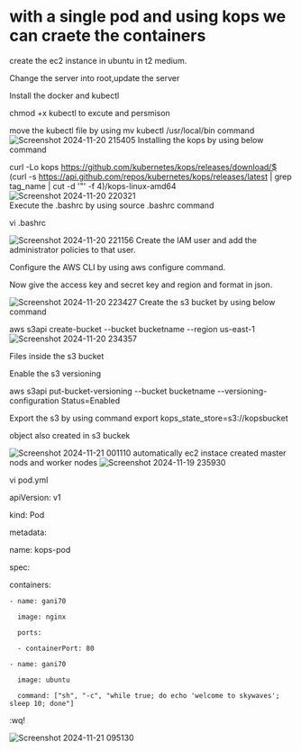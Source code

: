 # with a single pod and using kops we can craete the containers  
create the ec2 instance in ubuntu in t2 medium.

Change the server into root,update the server

Install the docker and kubectl

chmod +x kubectl to excute and persmison

move the kubectl file by using mv kubectl /usr/local/bin command
![Screenshot 2024-11-20 215405](https://github.com/user-attachments/assets/9e0d5c1c-cbc3-4c2e-8708-118b40eb8f3a)
Installing the kops by using below command

curl -Lo kops https://github.com/kubernetes/kops/releases/download/$ (curl -s https://api.github.com/repos/kubernetes/kops/releases/latest | grep tag_name | cut -d '"' -f 4)/kops-linux-amd64
![Screenshot 2024-11-20 220321](https://github.com/user-attachments/assets/9ab57729-4239-4765-9f8e-100e8720d4f0)	
Execute the .bashrc by using source .bashrc command

vi .bashrc

![Screenshot 2024-11-20 221156](https://github.com/user-attachments/assets/9d245e48-6ddf-4f41-b322-43d6314e170c)
Create the IAM user and add the administrator policies to that user.

Configure the AWS CLI by using aws configure command.

Now give the access key and secret key and region and format in json.

![Screenshot 2024-11-20 223427](https://github.com/user-attachments/assets/3b182151-6d1d-4e63-a221-82ab0b4f9e3a)
Create the s3 bucket by using below command 

aws s3api create-bucket --bucket bucketname --region us-east-1
![Screenshot 2024-11-20 234357](https://github.com/user-attachments/assets/d4bff695-a74b-440d-879d-2a63d92753c3)

Files inside the s3 bucket

Enable the s3 versioning

aws s3api put-bucket-versioning --bucket bucketname --versioning-configuration Status=Enabled

Export the s3 by using command
export kops_state_store=s3://kopsbucket

object also created in s3 buckek

![Screenshot 2024-11-21 001110](https://github.com/user-attachments/assets/4f984f5c-7ff0-4401-a0de-2633972a4d5f)
automatically ec2 instace created master nods and worker nodes
![Screenshot 2024-11-19 235930](https://github.com/user-attachments/assets/4e2d3526-5707-4414-98bf-0031fc6f94ba)

vi pod.yml

apiVersion: v1

kind: Pod

metadata:

  name: kops-pod
  
spec:

  containers:
  
    - name: gani70
    
      image: nginx
      
      ports:
      
      - containerPort: 80
      
    - name: gani70
    
      image: ubuntu
      
      command: ["sh", "-c", "while true; do echo 'welcome to skywaves'; sleep 10; done"]
      
:wq!


![Screenshot 2024-11-21 095130](https://github.com/user-attachments/assets/e069fa9d-6151-4527-94a8-34841738c87c)





